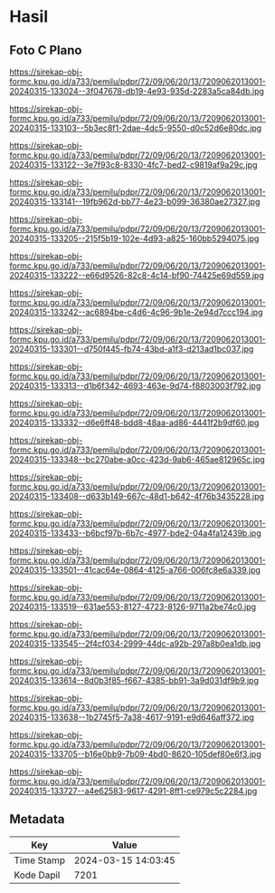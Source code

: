 # Hasil

## Foto C Plano

https://sirekap-obj-formc.kpu.go.id/a733/pemilu/pdpr/72/09/06/20/13/7209062013001-20240315-133024--3f047678-db19-4e93-935d-2283a5ca84db.jpg

https://sirekap-obj-formc.kpu.go.id/a733/pemilu/pdpr/72/09/06/20/13/7209062013001-20240315-133103--5b3ec8f1-2dae-4dc5-9550-d0c52d6e80dc.jpg

https://sirekap-obj-formc.kpu.go.id/a733/pemilu/pdpr/72/09/06/20/13/7209062013001-20240315-133122--3e7f93c8-8330-4fc7-bed2-c9819af9a29c.jpg

https://sirekap-obj-formc.kpu.go.id/a733/pemilu/pdpr/72/09/06/20/13/7209062013001-20240315-133141--19fb962d-bb77-4e23-b099-36380ae27327.jpg

https://sirekap-obj-formc.kpu.go.id/a733/pemilu/pdpr/72/09/06/20/13/7209062013001-20240315-133205--215f5b19-102e-4d93-a825-160bb5294075.jpg

https://sirekap-obj-formc.kpu.go.id/a733/pemilu/pdpr/72/09/06/20/13/7209062013001-20240315-133222--e66d9526-82c8-4c14-bf90-74425e69d559.jpg

https://sirekap-obj-formc.kpu.go.id/a733/pemilu/pdpr/72/09/06/20/13/7209062013001-20240315-133242--ac6894be-c4d6-4c96-9b1e-2e94d7ccc194.jpg

https://sirekap-obj-formc.kpu.go.id/a733/pemilu/pdpr/72/09/06/20/13/7209062013001-20240315-133301--d750f445-fb74-43bd-a1f3-d213ad1bc037.jpg

https://sirekap-obj-formc.kpu.go.id/a733/pemilu/pdpr/72/09/06/20/13/7209062013001-20240315-133313--d1b6f342-4693-463e-9d74-f8803003f792.jpg

https://sirekap-obj-formc.kpu.go.id/a733/pemilu/pdpr/72/09/06/20/13/7209062013001-20240315-133332--d6e6ff48-bdd8-48aa-ad86-4441f2b9df60.jpg

https://sirekap-obj-formc.kpu.go.id/a733/pemilu/pdpr/72/09/06/20/13/7209062013001-20240315-133348--bc270abe-a0cc-423d-9ab6-465ae812965c.jpg

https://sirekap-obj-formc.kpu.go.id/a733/pemilu/pdpr/72/09/06/20/13/7209062013001-20240315-133408--d633b149-667c-48d1-b642-4f76b3435228.jpg

https://sirekap-obj-formc.kpu.go.id/a733/pemilu/pdpr/72/09/06/20/13/7209062013001-20240315-133433--b6bcf97b-6b7c-4977-bde2-04a4fa12439b.jpg

https://sirekap-obj-formc.kpu.go.id/a733/pemilu/pdpr/72/09/06/20/13/7209062013001-20240315-133501--41cac64e-0864-4125-a766-006fc8e6a339.jpg

https://sirekap-obj-formc.kpu.go.id/a733/pemilu/pdpr/72/09/06/20/13/7209062013001-20240315-133519--631ae553-8127-4723-8126-9711a2be74c0.jpg

https://sirekap-obj-formc.kpu.go.id/a733/pemilu/pdpr/72/09/06/20/13/7209062013001-20240315-133545--2f4cf034-2999-44dc-a92b-297a8b0ea1db.jpg

https://sirekap-obj-formc.kpu.go.id/a733/pemilu/pdpr/72/09/06/20/13/7209062013001-20240315-133614--8d0b3f85-f667-4385-bb91-3a9d031df9b9.jpg

https://sirekap-obj-formc.kpu.go.id/a733/pemilu/pdpr/72/09/06/20/13/7209062013001-20240315-133638--1b2745f5-7a38-4617-9191-e9d646aff372.jpg

https://sirekap-obj-formc.kpu.go.id/a733/pemilu/pdpr/72/09/06/20/13/7209062013001-20240315-133705--b16e0bb9-7b09-4bd0-8620-105def80e6f3.jpg

https://sirekap-obj-formc.kpu.go.id/a733/pemilu/pdpr/72/09/06/20/13/7209062013001-20240315-133727--a4e62583-9617-4291-8ff1-ce979c5c2284.jpg


## Metadata

| Key        | Value               |
| ---------- | ------------------- |
| Time Stamp | 2024-03-15 14:03:45 |
| Kode Dapil | 7201                |



